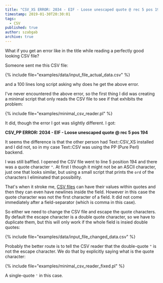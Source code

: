 ```yaml
---
title: "CSV_XS ERROR: 2034 - EIF - Loose unescaped quote @ rec 5 pos 194"
timestamp: 2019-01-30T20:30:01
tags:
  - CSV
published: true
author: szabgab
archive: true
---
```



What if you get an error like in the title while reading a perfectly good looking CSV file?



Someone sent me this CSV file:

{% include file="examples/data/input_file_actual_data.csv" %}

and a 100 lines long script asking why does he get the above error.

I've never encountered the above error, so the first thing I did was creating a minimal script that
only reads the CSV file to see if that exhibits the problem:

{% include file="examples/minimal_csv_reader.pl" %}

It did, though the error I got was slightly different. I got:

<b>CSV_PP ERROR: 2034 - EIF - Loose unescaped quote @ rec 5 pos 194</b>


It seems the difference is that the other person had Text::CSV_XS installed and I did not, so
in my case Text::CSV was using the PP (Pure Perl) backend.

I was still baffled. I opened the CSV file went to line 5 position 194 and there was a quote character `"`.
At first I though it might not be an ASCII character, just one that looks similar, but using a small script that prints
the `ord` of the characters I eliminated that possibility.

That's when it stroke me, [CSV files](/csv) can have their values within quotes and then they can even have
newlines inside the field. However in this case the quote character was not the first character of a field. It did not
come immediately after a field-separator (which is comma in this case).

So either we need to change the CSV file and escape the quote characters. By default the escape character is a double
quote character, so we have to duplicate them, but this will only work if the whole field is insied double quotes:


{% include file="examples/data/input_file_changed_data.csv" %}


Probably the better route is to tell the CSV reader that the double-quote `"` is not the escape character.
We do that by explicitly saying what is the quote character:


{% include file="examples/minimal_csv_reader_fixed.pl" %}

A single-quote `'` in this case.

